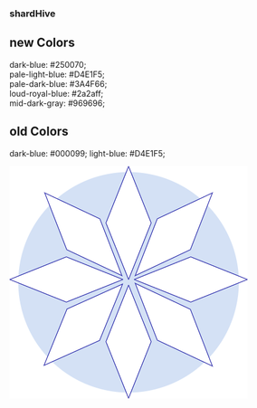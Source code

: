 ### shardHive


## new Colors
dark-blue: #250070;<br>
pale-light-blue: #D4E1F5;<br>
pale-dark-blue: #3A4F66;<br>
loud-royal-blue: #2a2aff;<br>
mid-dark-gray: #969696;


## old Colors
dark-blue: #000099;
light-blue: #D4E1F5;



<img src="https://github.com/JBLarson/shardHive/blob/main/shardHive.png">






